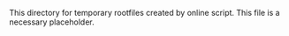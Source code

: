 This directory for temporary rootfiles created by online script. This file is a necessary placeholder.
